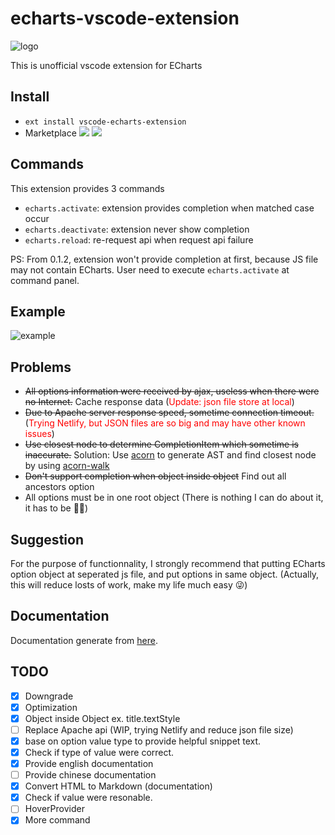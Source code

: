 # echarts-vscode-extension

![logo](https://github.com/susiwen8/echarts-vscode-extension/blob/master/images/logo.png)

This is unofficial vscode extension for ECharts

## Install
* `ext install vscode-echarts-extension`
* Marketplace [![](https://vsmarketplacebadge.apphb.com/version/susiwen8.vscode-echarts-extension.svg)](https://marketplace.visualstudio.com/items?itemName=susiwen8.vscode-echarts-extension) [![](https://vsmarketplacebadge.apphb.com/installs/susiwen8.vscode-echarts-extension.svg)](https://marketplace.visualstudio.com/items?itemName=susiwen8.vscode-echarts-extension)

## Commands

This extension provides 3 commands

* `echarts.activate`: extension provides completion when matched case occur
* `echarts.deactivate`: extension never show completion
* `echarts.reload`: re-request api when request api failure

PS: From 0.1.2, extension won't provide completion at first, because JS file may not contain ECharts. User need to execute `echarts.activate` at command panel.

## Example
![example](https://github.com/susiwen8/echarts-vscode-extension/blob/master/gif/example.gif)

## Problems
* ~~All options information were received by ajax, useless when there were no Internet.~~ Cache response data (<font color="red">Update: json file store at local</font>)
* ~~Due to Apache server response speed, sometime connection timeout.~~(<font color="red">Trying Netlify, but JSON files are so big and may have other known issues</font>)
* ~~Use closest node to determine CompletionItem which sometime is inaccurate.~~ Solution: Use [acorn](https://github.com/acornjs/acorn) to generate AST and find closest node by using [acorn-walk](https://github.com/acornjs/acorn/tree/master/acorn-walk)
* ~~Don't support completion when object inside object~~ Find out all ancestors option
* All options must be in one root object (There is nothing I can do about it, it has to be :man_shrugging:)

## Suggestion
For the purpose of functionnality, I strongly recommend that putting ECharts option object at seperated js file, and put options in same object.
(Actually, this will reduce losts of work, make my life much easy :stuck_out_tongue_winking_eye:)

## Documentation
Documentation generate from [here](https://github.com/susiwen8/incubator-echarts-doc/tree/api).

## TODO
- [x] Downgrade
- [x] Optimization
- [x] Object inside Object ex. title.textStyle
- [ ] Replace Apache api (WIP, trying Netlify and reduce json file size)
- [x] base on option value type to provide helpful snippet text.
- [x] Check if type of value were correct.
- [x] Provide english documentation
- [ ] Provide chinese documentation
- [x] Convert HTML to Markdown (documentation)
- [x] Check if value were resonable.
- [ ] HoverProvider
- [x] More command
